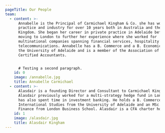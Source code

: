 ```yaml
---
pageTitle: Our People
team:
  - content: >-
      Annabelle is the Principal of Carmichael Kingham & Co. she has worked in
      practice and industry for over 10 years both in Australia and the United
      Kingdom. She began her career in private practice in Adelaide before
      moving to London to further her experience where she worked for
      multinational companies spanning financial services, hospitality and
      telecommunications. Annabelle has a B. Commerce and a B. Economics from
      the University of Adelaide and is a member of the Association of Chartered
      Certified Accountants.


      # Testing a second paragraph.
    id: 0
    image: /annabelle.jpg
    title: Annabelle Carmichael
  - content: >-
      Alasdair is a founding Director and Consultant to Carmichael Kingham & Co.
      Alasdair previously worked for a multi-strategy hedge fund in London and
      has also spent time in investment banking. He holds a B. Commerce and B.
      International Studies from the University of Adelaide and an MSc. in
      Finance from London Business School. Alasdair is a CFA charter holder.
    id: 1
    image: /alasdair.jpg
    title: Alasdair Kingham
---
```


